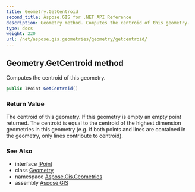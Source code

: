 ```yaml
---
title: Geometry.GetCentroid
second_title: Aspose.GIS for .NET API Reference
description: Geometry method. Computes the centroid of this geometry.
type: docs
weight: 220
url: /net/aspose.gis.geometries/geometry/getcentroid/
---
```

## Geometry.GetCentroid method

Computes the centroid of this geometry.

```csharp
public IPoint GetCentroid()
```

### Return Value

The centroid of this geometry. If this geometry is empty an empty point returned. The centroid is equal to the centroid of the highest dimension geometries in this geometry (e.g. if both points and lines are contained in the geometry, only lines contribute to centroid).

### See Also

* interface [IPoint](../../ipoint/)
* class [Geometry](../)
* namespace [Aspose.Gis.Geometries](../../geometry/)
* assembly [Aspose.GIS](../../../)


